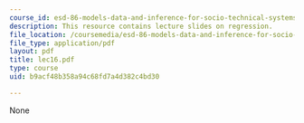 ```yaml
---
course_id: esd-86-models-data-and-inference-for-socio-technical-systems-spring-2007
description: This resource contains lecture slides on regression.
file_location: /coursemedia/esd-86-models-data-and-inference-for-socio-technical-systems-spring-2007/b9acf48b358a94c68fd7a4d382c4bd30_lec16.pdf
file_type: application/pdf
layout: pdf
title: lec16.pdf
type: course
uid: b9acf48b358a94c68fd7a4d382c4bd30

---
```

None